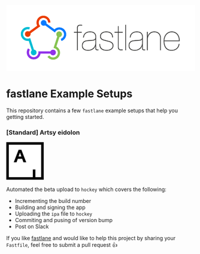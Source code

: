<h3 align="center">
  <img src="Logos/fastlane_text.png" alt="fastlane Logo" />
</h3>

fastlane Example Setups
=======================

This repository contains a few `fastlane` example setups that help you getting started.

### [Standard] Artsy eidolon
![Artsy](Logos/Artsy.png)

Automated the beta upload to `hockey` which covers the following:

- Incrementing the build number
- Building and signing the app
- Uploading the `ipa` file to `hockey`
- Commiting and pusing of version bump
- Post on Slack


If you like [fastlane](https://fastlane.tools) and would like to help this project by sharing your `Fastfile`, feel free to submit a pull request :+1:


